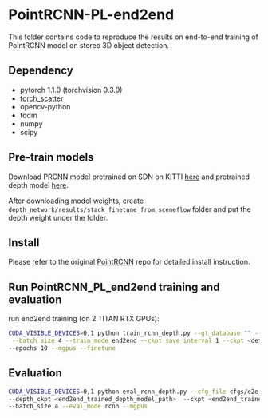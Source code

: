 # PointRCNN-PL-end2end

This folder contains code to reproduce the results on end-to-end training of PointRCNN model on stereo 3D object detection.

## Dependency
* pytorch 1.1.0 (torchvision 0.3.0)
* [torch_scatter](https://github.com/rusty1s/pytorch_scatter)
* opencv-python
* tqdm
* numpy
* scipy

## Pre-train models
Download PRCNN model pretrained on SDN on KITTI [here](https://drive.google.com/file/d/1aIP1kwhrtlkyV59_9iOl8261ACgGhLup/view?usp=sharing)  and pretrained depth model [here](https://drive.google.com/file/d/1qlvZPezFsnEWDNNHT9cGpmxIY388k4iS/view?usp=sharing).

After downloading model weights, create `depth_network/results/stack_finetune_from_sceneflow` folder and put the depth weight under the folder.

## Install
Please refer to the original [PointRCNN](https://github.com/sshaoshuai/PointRCNN) repo for detailed install instruction. 

## Run PointRCNN_PL_end2end training and evaluation

run end2end training (on 2 TITAN RTX GPUs):
```bash
CUDA_VISIBLE_DEVICES=0,1 python train_rcnn_depth.py --gt_database "" --cfg_file cfgs/e2e.yaml \
 --batch_size 4 --train_mode end2end --ckpt_save_interval 1 --ckpt <detection_model_pretrain_path> \
--epochs 10 --mgpus --finetune
```

## Evaluation
```bash
CUDA_VISIBLE_DEVICES=0,1 python eval_rcnn_depth.py --cfg_file cfgs/e2e.yaml \
--depth_ckpt <end2end_trained_depth_model_path>  --ckpt <end2end_trained_detector_model_path> \
--batch_size 4 --eval_mode rcnn --mgpus 
```